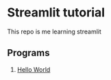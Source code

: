 # Streamlit tutorial

This repo is me learning streamlit 

## Programs 

1. [Hello World](hello_world/app.py)
